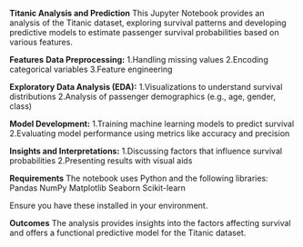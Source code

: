**Titanic Analysis and Prediction**
This Jupyter Notebook provides an analysis of the Titanic dataset, exploring survival patterns and developing predictive models to estimate passenger survival probabilities based on various features.

**Features**
**Data Preprocessing:**
1.Handling missing values
2.Encoding categorical variables
3.Feature engineering

**Exploratory Data Analysis (EDA):**
1.Visualizations to understand survival distributions
2.Analysis of passenger demographics (e.g., age, gender, class)

**Model Development:**
1.Training machine learning models to predict survival
2.Evaluating model performance using metrics like accuracy and precision

**Insights and Interpretations:**
1.Discussing factors that influence survival probabilities
2.Presenting results with visual aids

**Requirements**
The notebook uses Python and the following libraries:
Pandas
NumPy
Matplotlib
Seaborn
Scikit-learn

Ensure you have these installed in your environment.

**Outcomes**
The analysis provides insights into the factors affecting survival and offers a functional predictive model for the Titanic dataset.

